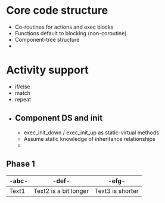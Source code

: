 
# Core code structure
- Co-routines for actions and exec blocks
- Functions default to blocking (non-coroutine)
- Component-tree structure
- 

# Activity support
- if/else
- match
- repeat

##
- Component DS and init
  - 
  - exec_init_down / exec_init_up as static-virtual methods
  - Assume static knowledge of inheritance relationships
  -

## Phase 1



|-abc-|-def-|-efg-|
|-----|-----|-----|
|Text1| Text2 is a bit longer | Text3 is shorter|


